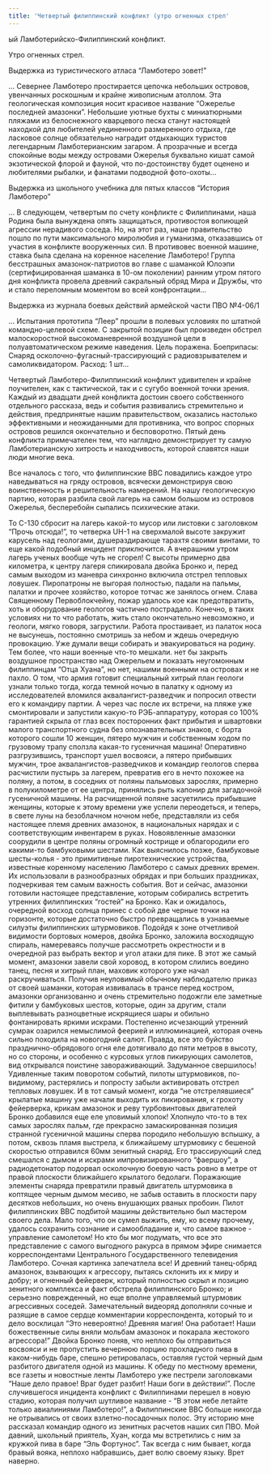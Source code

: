 ```yaml
---
title: 'Четвертый филиппинский конфликт (утро огненных стрел'
---
```


ый Ламботерийско-Филиппинский конфликт.

Утро огненных стрел.

Выдержка из туристического атласа “Ламботеро зовет!”

… Севернее Ламботеро простирается цепочка небольших островов, увенчанных роскошным и крайне живописным атоллом. Эта геологическая композиция носит красивое название “Ожерелье последней амазонки”. Небольшие уютные бухты с миниатюрными пляжами из белоснежного кварцевого песка станут настоящей находкой для любителей уединенного размеренного отдыха, где ласковое солнце обязательно наградит отдыхающих туристов легендарным Ламботерианским загаром. А прозрачные и всегда спокойные воды между островами Ожерелья буквально кишат самой экзотической флорой и фауной, что по-достоинству будет оценено и любителями рыбалки, и фанатами подводной фото-охоты...

Выдержка из школьного учебника для пятых классов “История Ламботеро”

… В следующем, четвертым по счету конфликте с Филиппинами, наша Родина была вынуждена опять защищаться, противостоя вопиющей агрессии нерадивого соседа. Но, на этот раз, наше правительство пошло по пути максимального миролюбия и гуманизма, отказавшись от участия в конфликте вооруженных сил. В противовес военной машине, ставка была сделана на коренное население Ламботеро! Группа бесстрашных амазонок-патриотов во главе с шаманкой Юлоэпи (сертифицированная шаманка в 10-ом поколении) ранним утром пятого дня конфликта провела древний сакральный обряд Мира и Дружбы, что и стало переломным моментом во всей конфронтации…

Выдержка из журнала боевых действий армейской части ПВО №4-06/1

… Испытания прототипа “Леер” прошли в полевых условиях по штатной командно-целевой схеме. С закрытой позиции был произведен обстрел малоскоростной высокоманевренной воздушной цели в полуавтоматическом режиме наведения. Цель поражена.
Боеприпасы:
Снаряд осколочно-фугасный-трассирующий с радиовзрывателем и самоликвидатором.
Расход: 1 шт…

Четвертый Ламботеро-Филиппинский конфликт удивителен и крайне поучителен, как с тактической, так и с сугубо военной точки зрения. Каждый из двадцати дней конфликта достоин своего собственного отдельного рассказа, ведь и события развивались стремительно и действия, предпринятые нашим правительством, оказались настолько эффективными и неожиданными для противника, что вопрос спорных островов решился окончательно и бесповоротно.
Пятый день конфликта примечателен тем, что наглядно демонстрирует ту самую Ламботерианскую хитрость и находчивость, которой славятся наши люди многие века.

Все началось с того, что филиппинские ВВС повадились каждое утро наведываться на гряду островов, всячески демонстрируя свою воинственность и решительность намерений.
На нашу геологическую партию, которая разбила свой лагерь на самом большом из островов Ожерелья, бесперебойн сыпались психические атаки.


То С-130 сбросит на лагерь какой-то мусор или листовки с заголовком “Прочь отсюда!”, то четверка UH-1 на сверхмалой высоте закружит карусель над геологами, душераздирающе тарахтя своими винтами, то еще какой подобный инцидент приключится. А вчерашним утром лагерь ученых вообще чуть не сгорел! С высоты примерно два километра, к центру лагеря спикировала двойка Бронко и, перед самым выходом из маневра синхронно включила отстрел тепловых ловушек. Пиропатроны не выгорая полностью, падали на пальмы, палатки и прочее хозяйство, которое тотчас же занялось огнем. Слава Священному Первоблокчейну, пожар удалось кое как предотвратить, хоть и оборудование геологов частично пострадало.
Конечно, в таких условиях ни то что работать, жить стало окончательно невозможно, и геологи, мягко говоря, загрустили. Работа простаивает, из палаток носа не высунешь, постоянно смотришь за небом и ждешь очередную провокацию. Уже думали вещи собирать и эвакуироваться на родину. Тем более, что наши военные что-то мешкали. нет бы закрыть воздушное пространство над Ожерельем и показать неугомонным филиппинцам “Отца Хуана”, но нет, нашими военными на островах и не пахло.
О том, что армия готовит специальный хитрый план геологи узнали только тогда, когда темной ночью в палатку к одному из исследователей вломился аквалангист-разведчик и попросил отвести его к командиру партии. А через час после их встречи, на пляже уже смонтировали и запустили какую-то РЭБ-аппаратуру, которая со 100% гарантией скрыла от глаз всех посторонних факт прибытия и швартовки малого транспортного судна без опознавательных знаков, с борта которого сошли 10 женщин, пятеро мужчин и собственным ходом по грузовому трапу сползла какая-то гусеничная машина! Оперативно разгрузившись, транспорт ушел восвояси, а пятеро прибывших мужчин, трое аквалангистов-разведчиков и командир геологов сперва расчистили пустырь за лагерем, превратив его в нечто похожее на поляну, а потом, в соседних от поляны пальмовых зарослях, примерно в полукилометре от ее центра, принялись рыть капонир для загадочной гусеничной машины.
На расчищенной поляне засуетились прибывшие женщины, которые к этому времени уже успели переодеться, и теперь, в свете луны на безоблачном ночном небе, представляли из себя настоящее племя древних амазонок, в национальных нарядах и с соответствующим инвентарем в руках. Новоявленные амазонки соорудили в центре поляны огромный кострище и облагородили его какими-то бамбуковыми шестами. Как выяснилось позже, бамбуковые шесты-колья - это примитивные пиротехнические устройства, известные коренному населению Ламботеро с самых древних времен. Их использовали в разнообразных обрядах и при больших праздниках, подчеркивая тем самым важность события. Вот и сейчас, амазонки готовили настоящее представление, которым собирались встретить утренних филиппинских “гостей” на Бронко.
Как и ожидалось, очередной восход солнца принес с собой две черные точки на горизонте, которые достаточно быстро превращались в узнаваемые силуэты филиппинских штурмовиков. Подойдя к зоне отчетливой видимости бортовых номеров, двойка Бронко, заложила восходящую спираль, намереваясь получше рассмотреть окрестности и в очередной раз выбрать вектор и угол атаки для пике. В этот же самый момент, амазонки завели свой хоровод, в котором слились воедино танец, песня и хитрый план, маховик которого уже начал раскручиваться.
Получив неуловимый обычному наблюдателю приказ от своей шаманки, которая извивалась в трансе перед костром, амазонки организованно и очень стремительно подожгли еле заметные фитили у бамбуковых шестов, которые, один за другим, стали выплевывать разноцветные искрящиеся шары и обильно фонтанировать яркими искрами. Постепенно исчезающий утренний сумрак озарился немыслимой феерией и иллюминацией, которая очень сильно походила на новогодний салют. Правда, все это буйство празднично-обрядового огня еле дотягивало до пяти метров в высоту, но со стороны, и особенно с курсовых углов пикирующих самолетов, вид открывался поистине завораживающий.
Задуманное свершилось! Удивленные таким поворотом событий, пилоты штурмовиков, по-видимому, растерялись и попросту забыли активировать отстрел тепловых ловушек. И в тот самый момент, когда “не отстрелявшиеся” крылатые машину уже начали выходить их пикирования, к грохоту фейерверка, крикам амазонок и реву турбовинтовых двигателей Бронко добавился еще еле уловимый хлопок!
Хлопнуло что-то в тех самых зарослях пальм, где прекрасно замаскированная позиция странной гусеничной машины сперва породило небольшую вспышку, а потом, сквозь пламя выстрела, к ближайшему штурмовику с бешеной скоростью отправился 60мм зенитный снаряд. Его трассирующий след смешался с дымом и искрами импровизированного “фаершоу”, а радиодетонатор подорвал осколочную боевую часть ровно в метре от правой плоскости ближайшего крылатого бедолаги. Поражающие элементы снаряда превратили правый двигатель штурмовика в коптящее черным дымом месиво, не забыв оставить в плоскости пару десятков небольших, но очень внушающих рваных пробоин. Пилот филиппинских ВВС подбитой машины действительно был мастером своего дела. Мало того, что он сумел выжить, ему, ко всему прочему, удалось сохранить сознание и самообладание и, что самое важное - управление самолетом!
Но кто бы мог подумать, что все это представление с самого выгодного ракурса в прямом эфире снимается корреспондентами Центрального Государственного телевидения Ламботеро. Сочная картинка запечатлела все! И древний танец-обряд амазонок, взывающих к агрессору, пытаясь склонить их к миру и добру; и огненный фейерверк, который полностью скрыл и позицию зенитного комплекса и факт обстрела филиппинского Бронко; и серьезно поврежденный, но еще вполне управляемый штурмовик агрессивных соседей. Замечательный видеоряд дополняли сочные и разящие в самое сердце комментарии корреспондента, который то и дело восклицал “Это невероятно! Древняя магия! Она работает! Наши божественные силы вняли мольбам амазонок и покарала жестокого агрессора!” Двойка Бронко поняв, что неплохо бы отправиться восвояси и не пропустить вечернюю порцию прохладного пива в каком-нибудь баре, спешно ретировалась, оставляя густой черный дым разбитого двигателя одной из машины.
К обеду по местному времени, все газеты и новостные ленты Ламботеро уже пестрели заголовками “Наше дело правое! Враг будет разбит! Наши боги в действии!”.
После случившегося инцидента конфликт с Филиппинами перешел в новую стадию, которая получил шутливое название - “В этом небе летайте только авиалиниями Ламботеро!”, а Филиппинские ВВС больше никогда не отрывались от своих взлетно-посадочных полос.
Эту историю мне рассказал командир одного из зенитных расчетов наших сил ПВО. Мой давний, школьный приятель, Хуан, когда мы встретились с ним за кружкой пива в баре “Эль Фортунос”. Так всегда с ним бывает, когда бравый вояка, неплохо набравшись, дает волю своему языку. Врет наверно.
 